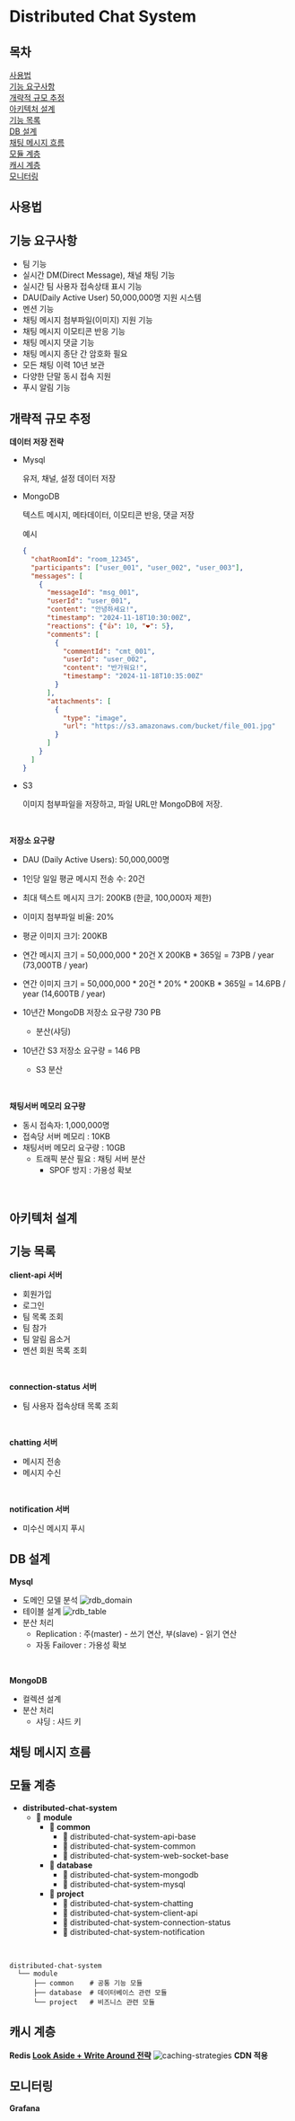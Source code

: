 # Distributed Chat System

## 목차

[사용법](#사용법)  
[기능 요구사항](#기능-요구사항)  
[개략적 규모 추정](#개략적-규모-추정)  
[아키텍처 설계](#아키텍처-설계)  
[기능 목록](#기능-목록)  
[DB 설계](#DB-설계)  
[채팅 메시지 흐름](#채팅-메시지-흐름)  
[모듈 계층](#모듈-계층)  
[캐시 계층](#캐시-계층)  
[모니터링](#모니터링)

## 사용법

## 기능 요구사항

- 팀 기능
- 실시간 DM(Direct Message), 채널 채팅 기능
- 실시간 팀 사용자 접속상태 표시 기능
- DAU(Daily Active User) 50,000,000명 지원 시스템
- 멘션 기능
- 채팅 메시지 첨부파일(이미지) 지원 기능
- 채팅 메시지 이모티콘 반응 기능
- 채팅 메시지 댓글 기능
- 채팅 메시지 종단 간 암호화 필요
- 모든 채팅 이력 10년 보관
- 다양한 단말 동시 접속 지원
- 푸시 알림 기능

## 개략적 규모 추정

**데이터 저장 전략**

- Mysql

  유저, 채널, 설정 데이터 저장


- MongoDB

  텍스트 메시지, 메타데이터, 이모티콘 반응, 댓글 저장

  예시

    ```json
    {
      "chatRoomId": "room_12345",
      "participants": ["user_001", "user_002", "user_003"],
      "messages": [
        {
          "messageId": "msg_001",
          "userId": "user_001",
          "content": "안녕하세요!",
          "timestamp": "2024-11-18T10:30:00Z",
          "reactions": {"👍": 10, "❤️": 5},
          "comments": [
            {
              "commentId": "cmt_001",
              "userId": "user_002",
              "content": "반가워요!",
              "timestamp": "2024-11-18T10:35:00Z"
            }
          ],
          "attachments": [
            {
              "type": "image",
              "url": "https://s3.amazonaws.com/bucket/file_001.jpg"
            }
          ]
        }
      ]
    }
    ```


- S3

  이미지 첨부파일을 저장하고, 파일 URL만 MongoDB에 저장.

<br>

**저장소 요구량**

- DAU (Daily Active Users): 50,000,000명
- 1인당 일일 평균 메시지 전송 수: 20건
- 최대 텍스트 메시지 크기: 200KB (한글, 100,000자 제한)
- 이미지 첨부파일 비율: 20%
- 평균 이미지 크기: 200KB

- 연간 메시지 크기 = 50,000,000 * 20건 X 200KB * 365일 = 73PB / year (73,000TB / year)
- 연간 이미지 크기 = 50,000,000 * 20건 * 20% * 200KB * 365일 = 14.6PB / year (14,600TB / year)

- 10년간 MongoDB 저장소 요구량 730 PB
    - 분산(샤딩)

- 10년간 S3 저장소 요구량 = 146 PB
    - S3 분산

<br>

**채팅서버 메모리 요구량**

- 동시 접속자: 1,000,000명
- 접속당 서버 메모리 : 10KB
- 채팅서버 메모리 요구량 : 10GB
    - 트래픽 분산 필요 : 채팅 서버 분산
        - SPOF 방지 : 가용성 확보

<br>

## 아키텍처 설계

## 기능 목록

**client-api 서버**

- 회원가입
- 로그인
- 팀 목록 조회
- 팀 참가
- 팀 알림 음소거
- 멘션 회원 목록 조회

<br>

**connection-status 서버**

- 팀 사용자 접속상태 목록 조회

<br>

**chatting 서버**

- 메시지 전송
- 메시지 수신

<br>

**notification 서버**

- 미수신 메시지 푸시

## DB 설계

**Mysql**

- 도메인 모델 분석
  ![rdb_domain](./image/rdb_domain.png)
- 테이블 설계
  ![rdb_table](./image/rdb_table.png)
- 분산 처리
    - Replication : 주(master) - 쓰기 연산, 부(slave) - 읽기 연산
    - 자동 Failover : 가용성 확보

<br>

**MongoDB**

- 컬렉션 설계
- 분산 처리
    - 샤딩 : 샤드 키

## 채팅 메시지 흐름

## 모듈 계층

- **distributed-chat-system**
    - 📂 **module**
        - 📂 **common**
            - 📁 distributed-chat-system-api-base
            - 📁 distributed-chat-system-common
            - 📁 distributed-chat-system-web-socket-base
        - 📂 **database**
            - 📁 distributed-chat-system-mongodb
            - 📁 distributed-chat-system-mysql
        - 📂 **project**
            - 📁 distributed-chat-system-chatting
            - 📁 distributed-chat-system-client-api
            - 📁 distributed-chat-system-connection-status
            - 📁 distributed-chat-system-notification

<br>

~~~
distributed-chat-system
  └── module
      ├── common    # 공통 기능 모듈
      ├── database  # 데이터베이스 관련 모듈
      └── project   # 비즈니스 관련 모듈
~~~

## 캐시 계층

**Redis [Look Aside + Write Around 전략](https://rotomoo.tistory.com/99)**
![caching-strategies](./image/caching-strategies.png)
**CDN 적용**

## 모니터링

**Grafana**